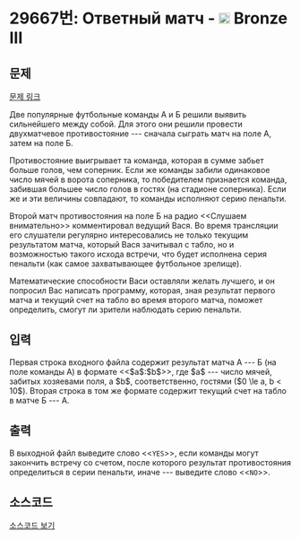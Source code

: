 # 29667번: Ответный матч - <img src="https://static.solved.ac/tier_small/3.svg" style="height:20px" /> Bronze III

<!-- performance -->

<!-- 문제 제출 후 깃허브에 푸시를 했을 때 제출한 코드의 성능이 입력될 공간입니다.-->

<!-- end -->

## 문제

[문제 링크](https://boj.kr/29667)


<p>Две популярные футбольные команды A и Б решили выявить сильнейшего между собой. Для этого они решили провести двухматчевое противостояние --- сначала сыграть матч на поле А, затем на поле Б.</p>

<p>Противостояние выигрывает та команда, которая в сумме забьет больше голов, чем соперник. Если же команды забили одинаковое число мячей в ворота соперника, то победителем признается команда, забившая большее число голов в гостях (на стадионе соперника). Если же и эти величины совпадают, то команды исполняют серию пенальти.</p>

<p>Второй матч противостояния на поле Б на радио &lt;&lt;Слушаем внимательно&gt;&gt; комментировал ведущий Вася. Во время трансляции его слушатели регулярно интересовались не только текущим результатом матча, который Вася зачитывал с табло, но и возможностью такого исхода встречи, что будет исполнена серия пенальти (как самое захватывающее футбольное зрелище).</p>

<p>Математические способности Васи оставляли желать лучшего, и он попросил Вас написать программу, которая, зная результат первого матча и текущий счет на табло во время второго матча, поможет определить, смогут ли зрители наблюдать серию пенальти.</p>



## 입력


<p>Первая строка входного файла содержит результат матча А --- Б (на поле команды А) в формате &lt;&lt;$a$:$b$&gt;&gt;, где $a$ --- число мячей, забитых хозяевами поля, а $b$, соответственно, гостями ($0 \le a, b &lt; 10$). Вторая строка в том же формате содержит текущий счет на табло в матче Б --- А.</p>



## 출력


<p>В выходной файл выведите слово &lt;&lt;<code>YES</code>&gt;&gt;, если команды могут закончить встречу со счетом, после которого результат противостояния определиться в серии пенальти, иначе --- выведите слово &lt;&lt;<code>NO</code>&gt;&gt;.</p>



## 소스코드

[소스코드 보기](Ответный%20матч.py)